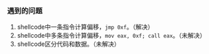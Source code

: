 ### 遇到的问题

1. shellcode中一条指令计算偏移，`jmp 0xf`。（解决）
2. shellcode中多条指令计算偏移，`mov eax, 0xf; call eax`。（未解决）
3. shellcode区分代码和数据。（未解决）

